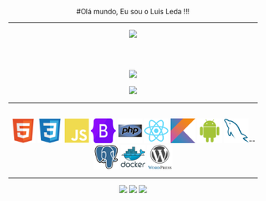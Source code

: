 <p align="center">#Olá mundo, Eu sou o Luis Leda !!! </p>
<hr>
<p align="center"><img aling="center" src="https://github.com/luisleda/devluisleda.portfolio/blob/main/images/luisledalogo.png?raw=true"/></p>
</br>

 <div align="center"><br>
  <p padding-top="220px"<a href="https://github.com/luisleda"> </p?
   <hr>
  <p padding-bottom="180em"><img height="180em" src="https://github-readme-stats.vercel.app/api?username=luisleda&show_icons=true&theme=dark&include_all_commits=true&count_private=true"/> </p>
  <img height="180em" src="https://github-readme-stats.vercel.app/api/top-langs/?username=luisleda&layout=compact&langs_count=7&theme=dark"/>
</div>
 <hr>
 
 <div align="center" style="display: inline_block"><br>
  <img alt="Luis-HTML5" height="50" width="50" src="https://raw.githubusercontent.com/devicons/devicon/master/icons/html5/html5-original.svg">
  <img alt="Luis-CSS3" height="50" width="50" src="https://raw.githubusercontent.com/devicons/devicon/master/icons/css3/css3-original.svg">
  <img alt="Luis-JS" height="50" width="50" src="https://raw.githubusercontent.com/devicons/devicon/master/icons/javascript/javascript-plain.svg">
  <img alt="Luis-BootStrap" height="50" width="50" src="https://raw.githubusercontent.com/devicons/devicon/master/icons/bootstrap/bootstrap-original.svg">
  <img alt="Luis-PHP" height="50" width="50" src="https://raw.githubusercontent.com/devicons/devicon/master/icons/php/php-original.svg">
  <img alt="Luis-React" height="50" width="50" src="https://raw.githubusercontent.com/devicons/devicon/master/icons/react/react-original.svg">
  <img alt="Luis-Kotlin" height="50" width="50" src="https://raw.githubusercontent.com/devicons/devicon/master/icons/kotlin/kotlin-original.svg">
  <img alt="Luis-Android" height="50" width="50" src="https://raw.githubusercontent.com/devicons/devicon/master/icons/android/android-original.svg">
  <img alt="Luis-MySQL" height="50" width="50" src="https://raw.githubusercontent.com/devicons/devicon/master/icons/mysql/mysql-original.svg">--
  <img alt="Luis-pstgresql" height="50" width="50" src="https://raw.githubusercontent.com/devicons/devicon/master/icons/postgresql/postgresql-original.svg">
  <img alt="Luis-docker" height="50" width="50" src="https://raw.githubusercontent.com/devicons/devicon/master/icons/docker/docker-original-wordmark.svg">
  <img alt="Luis-wordpress" height="50" width="50" src="https://raw.githubusercontent.com/devicons/devicon/master/icons/wordpress/wordpress-original.svg">


  

 </div>
 <hr>
  
 <div align="center"> 
  <a href="https://instagram.com/_kingnetinho" target="_blank"><img src="https://img.shields.io/badge/-Instagram-%23E4405F?style=for-the-badge&logo=instagram&logoColor=white" target="_blank"></a>
  <a href = "mailto:luis_neto@live.com"><img src="https://img.shields.io/badge/Microsoft_Outlook-0078D4?style=for-the-badge&logo=microsoft-outlook&logoColor=white"></a>
  <a href="https://www.linkedin.com/in/netoleda" target="_blank"><img src="https://img.shields.io/badge/-LinkedIn-%230077B5?style=for-the-badge&logo=linkedin&logoColor=white" target="_blank"></a> 
 
</div>
 
